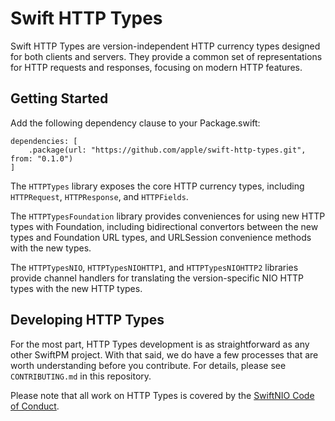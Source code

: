 # Swift HTTP Types

Swift HTTP Types are version-independent HTTP currency types designed for both clients and servers. They provide a common set of representations for HTTP requests and responses, focusing on modern HTTP features.

## Getting Started

Add the following dependency clause to your Package.swift:

```
dependencies: [
    .package(url: "https://github.com/apple/swift-http-types.git", from: "0.1.0")
]
```

The `HTTPTypes` library exposes the core HTTP currency types, including `HTTPRequest`, `HTTPResponse`, and `HTTPFields`.

The `HTTPTypesFoundation` library provides conveniences for using new HTTP types with Foundation, including bidirectional convertors between the new types and Foundation URL types, and URLSession convenience methods with the new types.

The `HTTPTypesNIO`, `HTTPTypesNIOHTTP1`, and `HTTPTypesNIOHTTP2` libraries provide channel handlers for translating the version-specific NIO HTTP types with the new HTTP types.

## Developing HTTP Types

For the most part, HTTP Types development is as straightforward as any other SwiftPM project. With that said, we do have a few processes that are worth understanding before you contribute. For details, please see `CONTRIBUTING.md` in this repository.

Please note that all work on HTTP Types is covered by the [SwiftNIO Code of Conduct](https://github.com/apple/swift-nio/blob/main/CODE_OF_CONDUCT.md).
